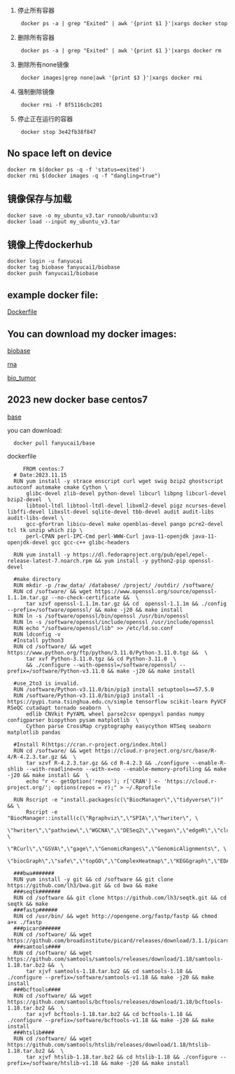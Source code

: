 1. 停止所有容器

        docker ps -a | grep "Exited" | awk '{print $1 }'|xargs docker stop
2. 删除所有容器

        docker ps -a | grep "Exited" | awk '{print $1 }'|xargs docker rm
3. 删除所有none镜像
    
        docker images|grep none|awk '{print $3 }'|xargs docker rmi
4. 强制删除镜像
    
        docker rmi -f 8f5116cbc201
5. 停止正在运行的容器

        docker stop 3e42fb38f847

## No space left on device

    docker rm $(docker ps -q -f 'status=exited')
    docker rmi $(docker images -q -f "dangling=true")

## 镜像保存与加载

    docker save -o my_ubuntu_v3.tar runoob/ubuntu:v3
    docker load --input my_ubuntu_v3.tar

## 镜像上传dockerhub

    docker login -u fanyucai
    docker tag biobase fanyucai1/biobase
    docker push fanyucai1/biobase

## example docker file:

[Dockerfile](Dockerfile)  

## You can download my docker images: 

[biobase](https://hub.docker.com/repository/docker/fanyucai1/biobase)

[rna](https://hub.docker.com/repository/docker/fanyucai1/rna)

[bio_tumor](https://hub.docker.com/repository/docker/fanyucai1/bio_tumor)

## 2023 new docker base centos7 

[base](https://hub.docker.com/repository/docker/fanyucai1/base/general)

you can download:

      docker pull fanyucai1/base

dockerfile

         FROM centos:7
      # Date:2023.11.15
      RUN yum install -y strace enscript curl wget swig bzip2 ghostscript autoconf automake cmake Cython \
          glibc-devel zlib-devel python-devel libcurl libpng libcurl-devel bzip2-devel  \
          libtool-ltdl libtool-ltdl-devel libxml2-devel pigz ncurses-devel libffi-devel libxslt-devel sqlite-devel tbb-devel audit audit-libs audit-libs-devel \
          gcc-gfortran libicu-devel make openblas-devel pango pcre2-devel tcl tk unzip which zip \
          perl-CPAN perl-IPC-Cmd perl-WWW-Curl java-11-openjdk java-11-openjdk-devel gcc gcc-c++ glibc-headers
      
      RUN yum install -y https://dl.fedoraproject.org/pub/epel/epel-release-latest-7.noarch.rpm && yum install -y python2-pip openssl-devel
      
      #make directory
      RUN mkdir -p /raw_data/ /database/ /project/ /outdir/ /software/
      RUN cd /software/ && wget https://www.openssl.org/source/openssl-1.1.1m.tar.gz --no-check-certificate &&  \
          tar xzvf openssl-1.1.1m.tar.gz && cd  openssl-1.1.1m && ./config --prefix=/software/openssl/ && make -j20 && make install
      RUN ln -s /software/openssl/bin/openssl /usr/bin/openssl
      RUN ln -s /software/openssl/include/openssl /usr/include/openssl
      RUN echo "/software/openssl/lib" >> /etc/ld.so.conf
      RUN ldconfig -v
      #Install python3
      RUN cd /software/ && wget https://www.python.org/ftp/python/3.11.0/Python-3.11.0.tgz &&  \
          tar xvf Python-3.11.0.tgz && cd Python-3.11.0  \
          && ./configure --with-openssl=/software/openssl/ --prefix=/software/Python-v3.11.0 && make -j20 && make install
      
      #use_2to3 is invalid.
      RUN /software/Python-v3.11.0/bin/pip3 install setuptools==57.5.0
      RUN /software/Python-v3.11.0/bin/pip3 install -i https://pypi.tuna.tsinghua.edu.cn/simple tensorflow scikit-learn PyVCF RSeQC cutadapt tornado seaborn  \
          edlib CNVkit PyYAML wheel parse2csv openpyxl pandas numpy configparser biopython pysam matplotlib  \
          Cython parse CrossMap cryptography easycython HTSeq seaborn matplotlib pandas
      
      #Install R(https://cran.r-project.org/index.html)
      RUN cd /software/ && wget https://cloud.r-project.org/src/base/R-4/R-4.2.3.tar.gz &&  \
          tar xzvf R-4.2.3.tar.gz && cd R-4.2.3 && ./configure --enable-R-shlib --with-readline=no --with-x=no --enable-memory-profiling && make -j20 && make install &&  \
          echo "r <- getOption('repos'); r['CRAN'] <- 'https://cloud.r-project.org/'; options(repos = r);" > ~/.Rprofile
      
      RUN Rscript -e "install.packages(c(\"BiocManager\",\"tidyverse\"))" && \
          Rscript -e "BiocManager::install(c(\"Rgraphviz\",\"SPIA\",\"hwriter\", \
          \"hwriter\",\"pathview\",\"WGCNA\",\"DESeq2\",\"vegan\",\"edgeR\",\"clusterProfiler\", \
          \"RCurl\",\"GSVA\",\"gage\",\"GenomicRanges\",\"GenomicAlignments\", \
          \"biocGraph\",\"safe\",\"topGO\",\"ComplexHeatmap\",\"KEGGgraph\",\"EDASeq\",\"ReportingTools\"))"
      
      ###bwa#######
      RUN yum install -y git && cd /software && git clone https://github.com/lh3/bwa.git && cd bwa && make
      ###seqtk#######
      RUN cd /software && git clone https://github.com/lh3/seqtk.git && cd seqtk && make
      ###fastp######
      RUN cd /usr/bin/ && wget http://opengene.org/fastp/fastp && chmod a+x ./fastp
      ###picard######
      RUN cd /software/ && wget https://github.com/broadinstitute/picard/releases/download/3.1.1/picard.jar
      ###samtools####
      RUN cd /software/ && wget https://github.com/samtools/samtools/releases/download/1.18/samtools-1.18.tar.bz2 &&  \
          tar xjvf samtools-1.18.tar.bz2 && cd samtools-1.18 && ./configure --prefix=/software/samtools-v1.18 && make -j20 && make install
      ###bcftools####
      RUN cd /software/ && wget https://github.com/samtools/bcftools/releases/download/1.18/bcftools-1.18.tar.bz2 &&  \
          tar xjvf bcftools-1.18.tar.bz2 && cd bcftools-1.18 && ./configure --prefix=/software/bcftools-v1.18 && make -j20 && make install
      ###htslib####
      RUN cd /software/ && wget https://github.com/samtools/htslib/releases/download/1.18/htslib-1.18.tar.bz2 &&  \
          tar xjvf htslib-1.18.tar.bz2 && cd htslib-1.18 && ./configure --prefix=/software/htslib-v1.18 && make -j20 && make install
      
      
